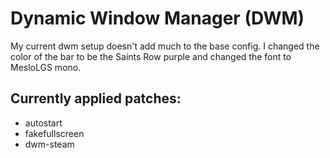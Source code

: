 # Dynamic Window Manager (DWM)
  My current dwm setup doesn't add much to the base config. I changed the color of the bar to be the Saints Row purple and changed the font to MesloLGS mono.
## Currently applied patches:
  - autostart
  - fakefullscreen
  - dwm-steam
